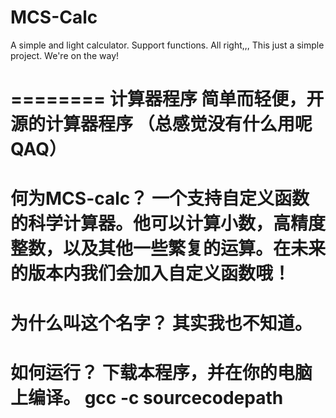 MCS-Calc
========

A simple and light calculator. Support functions.
All right,,, This just a simple project.
We're on the way!

========
计算器程序
简单而轻便，开源的计算器程序
（总感觉没有什么用呢QAQ）
========
何为MCS-calc？
一个支持自定义函数的科学计算器。他可以计算小数，高精度整数，以及其他一些繁复的运算。在未来的版本内我们会加入自定义函数哦！
========
为什么叫这个名字？
其实我也不知道。
========
如何运行？
下载本程序，并在你的电脑上编译。
gcc -c sourcecodepath
========
